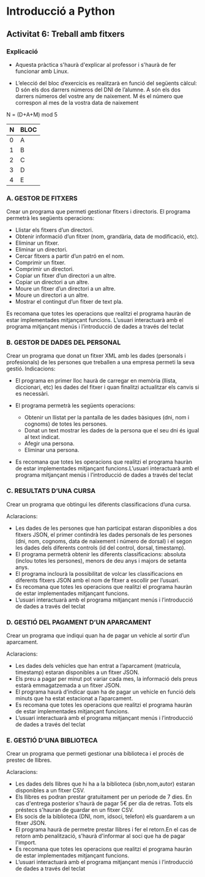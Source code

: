 # Introducció a Python
## Activitat 6: Treball amb fitxers

### Explicació

* Aquesta pràctica s'haurà d'explicar al professor i s'haurà de fer funcionar amb Linux.

* L’elecció del bloc d’exercicis es realitzarà en funció del següents càlcul:
	D	són els dos darrers números del DNI de l’alumne.
	A	són els dos darrers números del vostre any de naixement.
    M	és el número que correspon al mes de la vostra data de naixement

N = (D+A+M) mod 5

| N   | BLOC |
|-----|------|
| 0   |  A   |
| 1   |  B   |
| 2   |  C   |
| 3   |  D   |
| 4   |  E   |

### A. GESTOR DE FITXERS

Crear un programa que permeti gestionar fitxers i directoris.
El programa permetrà les següents operacions:

* Llistar els fitxers d’un directori.
* Obtenir informació d’un fitxer (nom, grandària, data de modificació, etc).
* Eliminar un fitxer.
* Eliminar un directori.
* Cercar fitxers a partir d’un patró en el nom.
* Comprimir un fitxer.
* Comprimir un directori.
* Copiar un fitxer d’un directori a un altre.
* Copiar un directori a un altre.
* Moure un fitxer d’un directori a un altre.
* Moure un directori a un altre.
* Mostrar el contingut d’un fitxer de text pla.
  
Es recomana que totes les operacions que realitzi el programa hauràn de estar implementades mitjançant 
funcions. L’usuari interactuarà amb el programa mitjançant menús i l’introducció de dades a través del teclat

### B. GESTOR DE DADES DEL PERSONAL

Crear un programa que donat un fitxer XML amb les dades (personals i profesionals) de les persones que 
treballen a una empresa permeti la seva gestió.
Indicacions:

* El programa en primer lloc haurà de carregar en memòria (llista, diccionari, etc) les dades del fitxer i quan finalitzi actualitzar els canvis si es necessàri.

* El programa permetrà les següents operacions:
    * Obtenir un llistat per la pantalla de les dades bàsiques (dni, nom i cognoms) de totes les persones.
    * Donat un text mostrar les dades de la persona que el seu dni és igual al text indicat.
    * Afegir una persona.
    * Eliminar una persona.
  
* Es recomana que totes les operacions que realitzi el programa hauràn de estar implementades mitjançant 
funcions.L’usuari interactuarà amb el programa mitjançant menús i l’introducció de dades a través del teclat

### C. RESULTATS D’UNA CURSA

Crear un programa que obtingui les diferents classificacions d’una cursa.

Aclaracions:

* Les dades de les persones que han participat estaran disponibles a dos fitxers JSON, el primer contindrà les dades personals de les persones (dni, nom, cognoms, data de naixement i número de dorsal) i el segon les dades dels diferents controls (id del control, dorsal, timestamp).
* El programa permetrà obtenir les diferents classificacions: absoluta (inclou totes les persones), menors de deu anys i majors de setanta anys.
* El programa inclourà la possibilitat de volcar les classificacions en diferents fitxers JSON amb el nom de fitxer a escollir per l’usuari.
* Es recomana que totes les operacions que realitzi el programa hauràn de estar implementades mitjançant 
funcions.
* L’usuari interactuarà amb el programa mitjançant menús i l’introducció de dades a través del teclat

### D. GESTIÓ DEL PAGAMENT D’UN APARCAMENT

Crear un programa que indiqui quan ha de pagar un vehicle al sortir d’un aparcament.

Aclaracions:
* Les dades dels vehicles que han entrat a l’aparcament (matricula, timestamp) estaran disponibles a un fitxer JSON. 
* Els preu a pagar per minut pot variar cada mes, la informació dels preus estarà emmagatzemada a un fitxer JSON.
* El programa haurà d’indicar quan ha de pagar un vehicle en funció dels minuts que ha estat estacionat a 
l’aparcament.
* Es recomana que totes les operacions que realitzi el programa hauràn de estar implementades mitjançant 
funcions.
* L’usuari interactuarà amb el programa mitjançant menús i l’introducció de dades a través del teclat


### E. GESTIÓ D'UNA BIBLIOTECA

Crear un programa que permeti gestionar una biblioteca i el procés de prestec de llibres.

Aclaracions:
* Les dades dels llibres que hi ha a la biblioteca  (isbn,nom,autor) estaran disponibles a un fitxer CSV. 
* Els llibres es podran prestar gratuitament per un periode de 7 dies. En cas d'entrega posterior s'haurà de pagar 5€ per dia de retras. Tots els préstecs s'hauran de guardar en un fitxer CSV.
* Els socis de la biblioteca (DNI, nom, idsoci, telefon) els guardarem a un fitxer JSON.
* El programa haurà de permetre prestar llibres i fer el retorn.En el cas de retorn amb penalització, s'haurà d'informar al soci que ha de pagar l'import.
* Es recomana que totes les operacions que realitzi el programa hauràn de estar implementades mitjançant 
funcions.
* L’usuari interactuarà amb el programa mitjançant menús i l’introducció de dades a través del teclat



